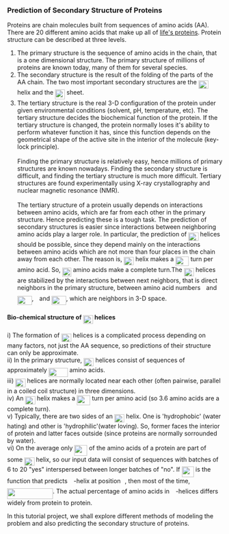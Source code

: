 
### Prediction of Secondary Structure of Proteins
Proteins are chain molecules built from sequences of amino acids (AA). There are 20 different amino acids that make up all of [life's proteins](https://proteinstructures.com/Structure/Structure/amino-acids.html). Protein structure can be described at three levels. <br>
1) The primary structure is the sequence of amino acids in the chain, that is a one dimensional structure. The primary structure of millions of proteins are known today, many of them for several species.<br>
2) The secondary structure is the result of the folding of the parts of the AA chain. The two most important secondary structures are the <img src="https://rawgit.com/in	git@github.com:KruthikaHassan/Protein_Structure_Prediction/None/svgs/9e26b275ec43e6264bcd633a16eb26dc.svg?invert_in_darkmode" align=middle width=23.361930899999987pt height=19.1781018pt/> helix and the <img src="https://rawgit.com/in	git@github.com:KruthikaHassan/Protein_Structure_Prediction/None/svgs/f02d4a2cbaec694e04172ff11e9177ba.svg?invert_in_darkmode" align=middle width=22.950967049999992pt height=22.831056599999986pt/> sheet. <br>
3) The tertiary structure is the real 3-D configuration of the protein under given environmental conditions (solvent, pH, temperature, etc). The tertiary structure decides the biochemical function of the protein. If the tertiary structure is changed, the protein normally loses it's ability to perform whatever function it has, since this function depends on the geometrical shape of the active site in the interior of the molecule (key-lock principle).<br> <br>
Finding the primary structure is relatively easy, hence millions of primary structures are known nowadays. Finding the secondary structure is difficult, and finding the tertiary structure is much more difficult. Tertiary structures are found experimentally using X-ray crystallography and nuclear magnetic resonance (NMR).<br> <br>
The tertiary structure of a protein usually depends on interactions between amino acids, which are far from each other in the primary structure. Hence predicting these is a tough task. The prediction of secondary structures is easier since interactions between neighboring amino acids play a larger role. In particular, the prediction of <img src="https://rawgit.com/in	git@github.com:KruthikaHassan/Protein_Structure_Prediction/None/svgs/9e26b275ec43e6264bcd633a16eb26dc.svg?invert_in_darkmode" align=middle width=23.361930899999987pt height=19.1781018pt/> helices should be possible, since they depend mainly on the interactions between amino acids which are not more than four places in the chain away from each other. The reason is, <img src="https://rawgit.com/in	git@github.com:KruthikaHassan/Protein_Structure_Prediction/None/svgs/9e26b275ec43e6264bcd633a16eb26dc.svg?invert_in_darkmode" align=middle width=23.361930899999987pt height=19.1781018pt/> helix makes a <img src="https://rawgit.com/in	git@github.com:KruthikaHassan/Protein_Structure_Prediction/None/svgs/19aff83c14e2d1c616d68db79ae8f3cf.svg?invert_in_darkmode" align=middle width=31.39282244999999pt height=22.63850490000001pt/> turn per amino acid. So, <img src="https://rawgit.com/in	git@github.com:KruthikaHassan/Protein_Structure_Prediction/None/svgs/3343a701a8ca09c3d93166c5b4a3c2cc.svg?invert_in_darkmode" align=middle width=21.00464354999999pt height=21.18721440000001pt/> amino acids make a complete turn.The <img src="https://rawgit.com/in	git@github.com:KruthikaHassan/Protein_Structure_Prediction/None/svgs/9e26b275ec43e6264bcd633a16eb26dc.svg?invert_in_darkmode" align=middle width=23.361930899999987pt height=19.1781018pt/> helices are stabilized by the interactions between next neighbors, that is direct neighbors in the primary structure, between amino acid numbers <img src="https://rawgit.com/in	git@github.com:KruthikaHassan/Protein_Structure_Prediction/None/svgs/77a3b857d53fb44e33b53e4c8b68351a.svg?invert_in_darkmode" align=middle width=5.663225699999989pt height=21.68300969999999pt/> and <img src="https://rawgit.com/in	git@github.com:KruthikaHassan/Protein_Structure_Prediction/None/svgs/6e9be97625ad7e10db042db48945569d.svg?invert_in_darkmode" align=middle width=33.97362704999999pt height=21.68300969999999pt/>, <img src="https://rawgit.com/in	git@github.com:KruthikaHassan/Protein_Structure_Prediction/None/svgs/77a3b857d53fb44e33b53e4c8b68351a.svg?invert_in_darkmode" align=middle width=5.663225699999989pt height=21.68300969999999pt/> and <img src="https://rawgit.com/in	git@github.com:KruthikaHassan/Protein_Structure_Prediction/None/svgs/4e5a8bf98f30c2178d74435630d736ab.svg?invert_in_darkmode" align=middle width=33.97362704999999pt height=21.68300969999999pt/>, which are neighbors in 3-D space.
#### Bio-chemical structure of <img src="https://rawgit.com/in	git@github.com:KruthikaHassan/Protein_Structure_Prediction/None/svgs/9e26b275ec43e6264bcd633a16eb26dc.svg?invert_in_darkmode" align=middle width=23.361930899999987pt height=19.1781018pt/> helices
i) The formation of <img src="https://rawgit.com/in	git@github.com:KruthikaHassan/Protein_Structure_Prediction/None/svgs/9e26b275ec43e6264bcd633a16eb26dc.svg?invert_in_darkmode" align=middle width=23.361930899999987pt height=19.1781018pt/> helices is a complicated process depending on many factors, not just the AA sequence, so predictions of their structure can only be approximate.<br>
ii) In the primary structure, <img src="https://rawgit.com/in	git@github.com:KruthikaHassan/Protein_Structure_Prediction/None/svgs/9e26b275ec43e6264bcd633a16eb26dc.svg?invert_in_darkmode" align=middle width=23.361930899999987pt height=19.1781018pt/> helices consist of sequences of approximately <img src="https://rawgit.com/in	git@github.com:KruthikaHassan/Protein_Structure_Prediction/None/svgs/13d230aa9ba8da10fbe17574e811b996.svg?invert_in_darkmode" align=middle width=44.748820049999985pt height=21.18721440000001pt/> amino acids.<br>
iii) <img src="https://rawgit.com/in	git@github.com:KruthikaHassan/Protein_Structure_Prediction/None/svgs/9e26b275ec43e6264bcd633a16eb26dc.svg?invert_in_darkmode" align=middle width=23.361930899999987pt height=19.1781018pt/> helices are normally located near each other (often pairwise, parallel in a coiled coil structure) in three dimensions.<br>
iv) An <img src="https://rawgit.com/in	git@github.com:KruthikaHassan/Protein_Structure_Prediction/None/svgs/9e26b275ec43e6264bcd633a16eb26dc.svg?invert_in_darkmode" align=middle width=23.361930899999987pt height=19.1781018pt/> helix makes a <img src="https://rawgit.com/in	git@github.com:KruthikaHassan/Protein_Structure_Prediction/None/svgs/19aff83c14e2d1c616d68db79ae8f3cf.svg?invert_in_darkmode" align=middle width=31.39282244999999pt height=22.63850490000001pt/> turn per amino acid (so 3.6 amino acids are a complete turn).<br>
v) Typically, there are two sides of an <img src="https://rawgit.com/in	git@github.com:KruthikaHassan/Protein_Structure_Prediction/None/svgs/9e26b275ec43e6264bcd633a16eb26dc.svg?invert_in_darkmode" align=middle width=23.361930899999987pt height=19.1781018pt/> helix. One is 'hydrophobic' (water hating) and other is 'hydrophilic'(water loving). So, former faces the interior of protein and latter faces outside (since proteins are normally sorrounded by water).<br>
vi) On the average only <img src="https://rawgit.com/in	git@github.com:KruthikaHassan/Protein_Structure_Prediction/None/svgs/386d1cd8a6223caa35b18a5a2aec8844.svg?invert_in_darkmode" align=middle width=30.137091599999987pt height=24.65753399999998pt/> of the amino acids of a protein are part of some <img src="https://rawgit.com/in	git@github.com:KruthikaHassan/Protein_Structure_Prediction/None/svgs/9e26b275ec43e6264bcd633a16eb26dc.svg?invert_in_darkmode" align=middle width=23.361930899999987pt height=19.1781018pt/> helix, so our input data will consist of sequences with batches of 6 to 20 "yes" interspersed between longer batches of "no". If <img src="https://rawgit.com/in	git@github.com:KruthikaHassan/Protein_Structure_Prediction/None/svgs/45c28aa22b76a35840b12e4d8fe90a94.svg?invert_in_darkmode" align=middle width=28.26607244999999pt height=24.65753399999998pt/> is the function that predicts <img src="https://rawgit.com/in	git@github.com:KruthikaHassan/Protein_Structure_Prediction/None/svgs/c745b9b57c145ec5577b82542b2df546.svg?invert_in_darkmode" align=middle width=10.57650494999999pt height=14.15524440000002pt/>-helix at position <img src="https://rawgit.com/in	git@github.com:KruthikaHassan/Protein_Structure_Prediction/None/svgs/77a3b857d53fb44e33b53e4c8b68351a.svg?invert_in_darkmode" align=middle width=5.663225699999989pt height=21.68300969999999pt/>, then most of the time, <img src="https://rawgit.com/in	git@github.com:KruthikaHassan/Protein_Structure_Prediction/None/svgs/708c844a8e3f1536fc451e4260dd2af5.svg?invert_in_darkmode" align=middle width=106.76017604999998pt height=24.65753399999998pt/>. The actual percentage of amino acids in <img src="https://rawgit.com/in	git@github.com:KruthikaHassan/Protein_Structure_Prediction/None/svgs/c745b9b57c145ec5577b82542b2df546.svg?invert_in_darkmode" align=middle width=10.57650494999999pt height=14.15524440000002pt/>-helices differs widely from protein to protein. <br>

In this tutorial project, we shall explore different methods of modeling the problem and also predicting the secondary structure of proteins.


```python

```
